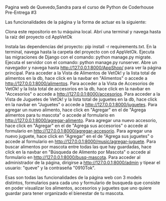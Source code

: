 Pagina web de Quevedo,Sandra para el curso de Python de Coderhouse Pre-Entrega #3

Las funcionalidades de la página y la forma de actuar es la siguiente:

Clona este repositorio en tu máquina local.
Abrí una terminal y navega hasta la raíz del proyecto cd AppVetOk

Instala las dependencias del proyecto: pip install -r requirements.txt.
En la terminal, navega hasta la carpeta del proyecto con cd AppVetOk.
Ejecuta las migraciones de Django con el comando: python manage.py migrate.
Ejecuta el servidor con el comando: python manage.py runserver.
Abre un navegador y navega hasta http://127.0.0.1:8000/AppShop/ para ver la página principal.
Para acceder a la Vista de Alimentos de VetOk! y la lista total de alimentos en la db, hace click en la navbar en "Alimentos" o accede a http://127.0.0.1:8000/alimentos.
Para acceder a la Vista de Accesorios de VetOk! y la lista total de accesorios en la db, hace click en la navbar en "Accesorios" o accede a http://127.0.0.1:8000/accesorios.
Para acceder a la Vista de Juguetes de VetOk! y la lista total de juguetes en la db, hace click en la navbar en "Juguetes" o accede a http://127.0.0.1:8000/juguetes.
Para agregar un nuevo alimento, hace click en "Agregar" en el de "Agrega alimentos para tu mascota" o accede al formulario en http://127.0.0.1:8000/agregar-alimento.
Para agregar una nuevo accesorio, hace click en "Agregar" en el de "Agrega sus accesorios" o accede al formulario en http://127.0.0.1:8000/agregar-accesorio.
Para agregar una nuevo juguete, hace click en "Agregar" en el de "Agrega sus juguetes" o accede al formulario en http://127.0.0.1:8000/music/agregar-juguete.
Para buscar alimentos por mascota entre todas las que hay guardadas, hace click en la navbar en "Búsqueda de Alimento por Mascota" o accede al formulario en http://127.0.0.1:8000/busq-mascota.
Para acceder al administrador de la página, dirigirse a http://127.0.0.1:8000/admin y tipear el usuario: "queve" y la contraseña "0910Tok".

Esas son todas las funcionalidades de la página web con 3 models distintos, formularios para cada uno y formulario de busqueda que consiste en poder visualizar los alimentos, accesorios y juguetes que uno quiere guardar para tener organizado el bienestar de tu mascota.
